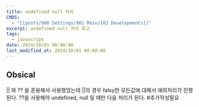 ```yaml
---
title: undefined null 처리
CMDS:
  - "[[posts/900 Settings/901 Main/103 Developments]]"
excerpt: undefined null 처리 회고
tags:
  - javascript
date: 2024/10/01 00:00:00
last_modified_at: 2024/10/01 00:00:00
---
```

## Obsical
|| 와 ?? 을 혼용해서 사용했었는데
||의 경우 falsy한 모든값에 대해서 예외처리가 진행된다. ??을 사용해야 undefined, null 일 때만 다음 처리가 된다. #추가작성필요 